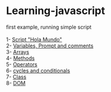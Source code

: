 # Learning-javascript
first example, running simple script
<br><br>
1-  <a href="https://github.com/lbvp10/learning-javascript/tree/01-simple_script">Script "Hola Mundo"</a>
<br>
2-  <a href="https://github.com/lbvp10/learning-javascript/tree/02-vars">Variables, Prompt  and comments</a>
<br>
3-  <a href="https://github.com/lbvp10/learning-javascript/tree/03-arrays">Arrays</a>
<br>
4-  <a href="https://github.com/lbvp10/learning-javascript/tree/04-methods">Methods</a>
<br>
5-  <a href="https://github.com/lbvp10/learning-javascript/tree/05-operators">Operators</a>
<br>
6-  <a href="https://github.com/lbvp10/learning-javascript/tree/06-Cycles_and_conditionals">cycles and conditionals</a>
<br>
7-  <a href="https://github.com/lbvp10/learning-javascript/tree/06-clas">Class</a>
<br>
8-  <a href="https://github.com/lbvp10/learning-javascript/tree/08-dom">DOM</a>

